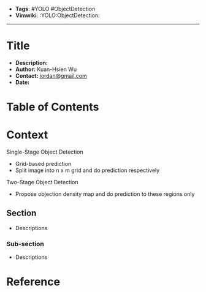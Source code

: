 - __Tags__: #YOLO #ObjectDetection
- __Vimwiki__: :YOLO:ObjectDetection:

______________________________________________________________________

# Title

- __Description:__
- __Author:__ Kuan-Hsien Wu
- __Contact:__ jordan@gmail.com
- __Date:__

# Table of Contents

# Context

Single-Stage Object Detection

- Grid-based prediction
- Split image into n x m grid and do prediction respectively

Two-Stage Object Detection

- Propose objection density map and do prediction to these regions only

## Section

- Descriptions

### Sub-section

- Descriptions

# Reference
